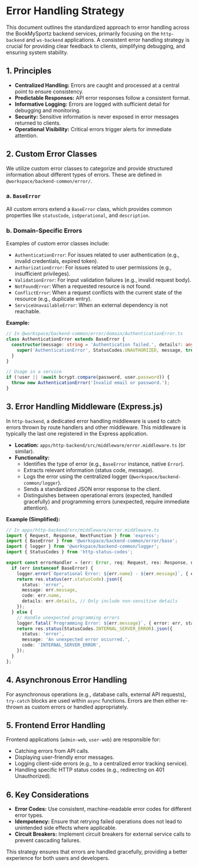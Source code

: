 # Error Handling Strategy

This document outlines the standardized approach to error handling across the BookMySportz backend services, primarily focusing on the `http-backend` and `ws-backend` applications. A consistent error handling strategy is crucial for providing clear feedback to clients, simplifying debugging, and ensuring system stability.

## 1. Principles

*   **Centralized Handling:** Errors are caught and processed at a central point to ensure consistency.
*   **Predictable Responses:** API error responses follow a consistent format.
*   **Informative Logging:** Errors are logged with sufficient detail for debugging and monitoring.
*   **Security:** Sensitive information is never exposed in error messages returned to clients.
*   **Operational Visibility:** Critical errors trigger alerts for immediate attention.

## 2. Custom Error Classes

We utilize custom error classes to categorize and provide structured information about different types of errors. These are defined in `@workspace/backend-common/error/`.

### a. `BaseError`

All custom errors extend a `BaseError` class, which provides common properties like `statusCode`, `isOperational`, and `description`.

### b. Domain-Specific Errors

Examples of custom error classes include:

*   `AuthenticationError`: For issues related to user authentication (e.g., invalid credentials, expired token).
*   `AuthorizationError`: For issues related to user permissions (e.g., insufficient privileges).
*   `ValidationError`: For input validation failures (e.g., invalid request body).
*   `NotFoundError`: When a requested resource is not found.
*   `ConflictError`: When a request conflicts with the current state of the resource (e.g., duplicate entry).
*   `ServiceUnavailableError`: When an external dependency is not reachable.

**Example:**

```typescript
// In @workspace/backend-common/error/domain/AuthenticationError.ts
class AuthenticationError extends BaseError {
  constructor(message: string = 'Authentication failed.', details?: any) {
    super('AuthenticationError', StatusCodes.UNAUTHORIZED, message, true, details);
  }
}

// Usage in a service
if (!user || !await bcrypt.compare(password, user.password)) {
  throw new AuthenticationError('Invalid email or password.');
}
```

## 3. Error Handling Middleware (Express.js)

In `http-backend`, a dedicated error handling middleware is used to catch errors thrown by route handlers and other middleware. This middleware is typically the last one registered in the Express application.

*   **Location:** `apps/http-backend/src/middleware/error.middleware.ts` (or similar).
*   **Functionality:**
    *   Identifies the type of error (e.g., `BaseError` instance, native `Error`).
    *   Extracts relevant information (status code, message).
    *   Logs the error using the centralized logger (`@workspace/backend-common/logger`).
    *   Sends a standardized JSON error response to the client.
    *   Distinguishes between operational errors (expected, handled gracefully) and programming errors (unexpected, require immediate attention).

**Example (Simplified):**

```typescript
// In apps/http-backend/src/middleware/error.middleware.ts
import { Request, Response, NextFunction } from 'express';
import { BaseError } from '@workspace/backend-common/error/base';
import { logger } from '@workspace/backend-common/logger';
import { StatusCodes } from 'http-status-codes';

export const errorHandler = (err: Error, req: Request, res: Response, next: NextFunction) => {
  if (err instanceof BaseError) {
    logger.error(`Operational Error: ${err.name} - ${err.message}`, { error: err, path: req.path });
    return res.status(err.statusCode).json({
      status: 'error',
      message: err.message,
      code: err.name,
      details: err.details, // Only include non-sensitive details
    });
  } else {
    // Handle unexpected programming errors
    logger.fatal(`Programming Error: ${err.message}`, { error: err, stack: err.stack, path: req.path });
    return res.status(StatusCodes.INTERNAL_SERVER_ERROR).json({
      status: 'error',
      message: 'An unexpected error occurred.',
      code: 'INTERNAL_SERVER_ERROR',
    });
  }
};
```

## 4. Asynchronous Error Handling

For asynchronous operations (e.g., database calls, external API requests), `try-catch` blocks are used within `async` functions. Errors are then either re-thrown as custom errors or handled appropriately.

## 5. Frontend Error Handling

Frontend applications (`admin-web`, `user-web`) are responsible for:

*   Catching errors from API calls.
*   Displaying user-friendly error messages.
*   Logging client-side errors (e.g., to a centralized error tracking service).
*   Handling specific HTTP status codes (e.g., redirecting on 401 Unauthorized).

## 6. Key Considerations

*   **Error Codes:** Use consistent, machine-readable error codes for different error types.
*   **Idempotency:** Ensure that retrying failed operations does not lead to unintended side effects where applicable.
*   **Circuit Breakers:** Implement circuit breakers for external service calls to prevent cascading failures.

This strategy ensures that errors are handled gracefully, providing a better experience for both users and developers.
